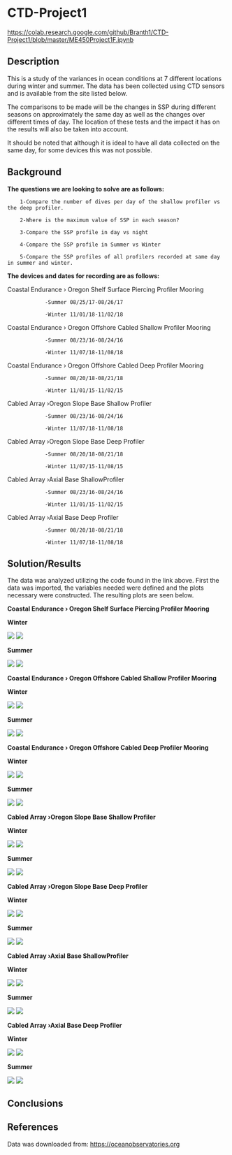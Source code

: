 # CTD-Project1
https://colab.research.google.com/github/Branth1/CTD-Project1/blob/master/ME450Project1F.ipynb
## Description

This is a study of the variances in ocean conditions at 7 different locations during winter and summer. The data has been collected using CTD sensors and is available from the site listed below.

The comparisons to be made will be the changes in SSP during different seasons on approximately the same day as well as the changes over different times of day. The location of these tests and the impact it has on the results will also be taken into account.

It should be noted that although it is ideal to have all data collected on the same day, for some devices this was not possible.

## Background

**The questions we are looking to solve are as follows:**

        1-Compare the number of dives per day of the shallow profiler vs the deep profiler.

        2-Where is the maximum value of SSP in each season?

        3-Compare the SSP profile in day vs night

        4-Compare the SSP profile in Summer vs Winter

        5-Compare the SSP profiles of all profilers recorded at same day in summer and winter.

**The devices and dates for recording are as follows:**

Coastal Endurance › Oregon Shelf Surface Piercing Profiler Mooring

                -Summer 08/25/17-08/26/17

                -Winter 11/01/18-11/02/18

Coastal Endurance › Oregon Offshore Cabled Shallow Profiler Mooring

                -Summer 08/23/16-08/24/16

                -Winter 11/07/18-11/08/18

Coastal Endurance › Oregon Offshore Cabled Deep Profiler Mooring

                -Summer 08/20/18-08/21/18

                -Winter 11/01/15-11/02/15

Cabled Array ›Oregon Slope Base Shallow Profiler

                -Summer 08/23/16-08/24/16

                -Winter 11/07/18-11/08/18

Cabled Array ›Oregon Slope Base Deep Profiler

                -Summer 08/20/18-08/21/18

                -Winter 11/07/15-11/08/15

Cabled Array ›Axial Base ShallowProfiler

                -Summer 08/23/16-08/24/16

                -Winter 11/01/15-11/02/15

Cabled Array ›Axial Base Deep Profiler

                -Summer 08/20/18-08/21/18

                -Winter 11/07/18-11/08/18

## Solution/Results

The data was analyzed utilizing the code found in the link above. First the data was imported, the variables needed were defined and the plots necessary were constructed. The resulting plots are seen below.

**Coastal Endurance › Oregon Shelf Surface Piercing Profiler Mooring**

**Winter**

![](https://raw.githubusercontent.com/Branth1/CTD-Project1/Winter/Winter/DF1_Winter_timeVSdepth.png)
![](https://raw.githubusercontent.com/Branth1/CTD-Project1/Winter/Winter/DF1_winter_depthVSssp.png)

**Summer**

![](https://raw.githubusercontent.com/Branth1/CTD-Project1/Summer/Summer/DF1S_summer_timeVSdepth.png)
![](https://raw.githubusercontent.com/Branth1/CTD-Project1/Summer/Summer/DF1S_summer_depthVSssp.png)

**Coastal Endurance › Oregon Offshore Cabled Shallow Profiler Mooring**

**Winter**

![](https://raw.githubusercontent.com/Branth1/CTD-Project1/Winter/Winter/DF2_Winter_timeVSdepth.png)
![](https://raw.githubusercontent.com/Branth1/CTD-Project1/Winter/Winter/DF2_winter_depthVSssp.png)

**Summer**

![](https://raw.githubusercontent.com/Branth1/CTD-Project1/Summer/Summer/DF2S_summer_timeVSdepth.png)
![](https://raw.githubusercontent.com/Branth1/CTD-Project1/Summer/Summer/DF2S_summer_depthVSssp.png)

**Coastal Endurance › Oregon Offshore Cabled Deep Profiler Mooring**

**Winter**

![](https://raw.githubusercontent.com/Branth1/CTD-Project1/Winter/Winter/DF3_Winter_timeVSdepth.png)
![](https://raw.githubusercontent.com/Branth1/CTD-Project1/Winter/Winter/DF3_winter_depthVSssp.png)

**Summer**

![](https://raw.githubusercontent.com/Branth1/CTD-Project1/Summer/Summer/DF3S_summer_timeVSdepth.png)
![](https://raw.githubusercontent.com/Branth1/CTD-Project1/Summer/Summer/DF3S_summer_depthVSssp.png)

**Cabled Array ›Oregon Slope Base Shallow Profiler**

**Winter**

![](https://raw.githubusercontent.com/Branth1/CTD-Project1/Winter/Winter/DF4_Winter_timeVSdepth.png)
![](https://raw.githubusercontent.com/Branth1/CTD-Project1/Winter/Winter/DF4_winter_depthVSssp.png)

**Summer**

![](https://raw.githubusercontent.com/Branth1/CTD-Project1/Summer/Summer/DF4S_summer_timeVSdepth.png)
![](https://raw.githubusercontent.com/Branth1/CTD-Project1/Summer/Summer/DF4S_summer_depthVSssp.png)

**Cabled Array ›Oregon Slope Base Deep Profiler**

**Winter**

![](https://raw.githubusercontent.com/Branth1/CTD-Project1/Winter/Winter/DF5_Winter_timeVSdepth.png)
![](https://raw.githubusercontent.com/Branth1/CTD-Project1/Winter/Winter/DF5_winter_depthVSssp.png)

**Summer**

![](https://raw.githubusercontent.com/Branth1/CTD-Project1/Summer/Summer/DF5S_summer_timeVSdepth.png)
![](https://raw.githubusercontent.com/Branth1/CTD-Project1/Summer/Summer/DF5S_summer_depthVSssp.png)

**Cabled Array ›Axial Base ShallowProfiler**

**Winter**

![](https://raw.githubusercontent.com/Branth1/CTD-Project1/Winter/Winter/DF6_Winter_timeVSdepth.png)
![](https://raw.githubusercontent.com/Branth1/CTD-Project1/Winter/Winter/DF6_winter_depthVSssp.png)

**Summer**

![](https://raw.githubusercontent.com/Branth1/CTD-Project1/Summer/Summer/DF6S_summer_timeVSdepth.png)
![](https://raw.githubusercontent.com/Branth1/CTD-Project1/Summer/Summer/DF6S_summer_depthVSssp.png)

**Cabled Array ›Axial Base Deep Profiler**

**Winter**

![](https://raw.githubusercontent.com/Branth1/CTD-Project1/Winter/Winter/DF7_Winter_timeVSdepth.png)
![](https://raw.githubusercontent.com/Branth1/CTD-Project1/Winter/Winter/DF7_winter_depthVSssp.png)

**Summer**

![](https://raw.githubusercontent.com/Branth1/CTD-Project1/Summer/Summer/DF7S_summer_timeVSdepth.png)
![](https://raw.githubusercontent.com/Branth1/CTD-Project1/Summer/Summer/DF7S_summer_depthVSssp.png)

## Conclusions

## References

Data was downloaded from:
https://oceanobservatories.org
